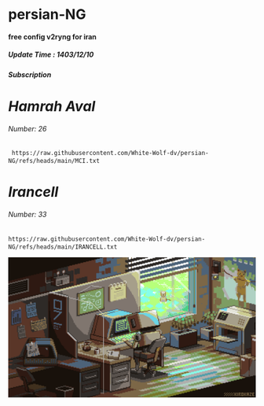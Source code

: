 # persian-NG

#### free config v2ryng for iran


<h5>Update Time : 1403/12/10</h5>

##### Subscription

  # *****Hamrah Aval*****

<h6>Number: 26 </h6>

     https://raw.githubusercontent.com/White-Wolf-dv/persian-NG/refs/heads/main/MCI.txt

# *****Irancell*****

<h6>Number: 33</h6>

    https://raw.githubusercontent.com/White-Wolf-dv/persian-NG/refs/heads/main/IRANCELL.txt

<p align="center">
<img  src="https://github.com/White-Wolf-dv/White-Wolf-dv/blob/main/14.gif">
</p>
